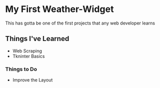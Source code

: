 # My First Weather-Widget
<p>This has gotta be one of the first projects that any web developer learns</p>

## Things I've Learned
- Web Scraping
- Tkninter Basics

### Things to Do
- Improve the Layout
